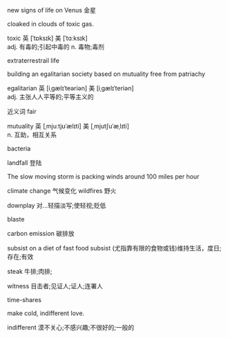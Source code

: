 new signs of life on Venus 金星

cloaked in clouds of toxic gas.

toxic
英 [ˈtɒksɪk]   美 [ˈtɑːksɪk]  
adj.
有毒的;引起中毒的
n.
毒物;毒剂



extraterrestrail life

building an egalitarian society based on mutuality free from patriachy

egalitarian
英 [iˌɡælɪˈteəriən]   美 [iˌɡælɪˈteriən]  
adj.
主张人人平等的;平等主义的

近义词 fair

mutuality
英 [ˌmjuːtjʊˈælɪti]   美 [ˌmjutʃuˈæˌlɪti]  
n.
互助，相互关系



bacteria

landfall  登陆

The slow moving storm is packing winds around 100 miles per hour

climate change 气候变化
wildfires 野火

downplay
对…轻描淡写;使轻视;贬低

blaste

carbon emission 碳排放

subsist on a diet of fast food
subsist
(尤指靠有限的食物或钱)维持生活，度日;存在;有效

steak
牛排;肉排;

witness
目击者;见证人;证人;连署人

time-shares

make cold, indifferent love.

indifferent
漠不关心;不感兴趣;不很好的;一般的



